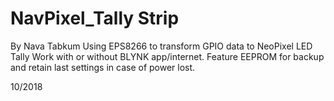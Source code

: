 # NavPixel_Tally Strip
By Nava Tabkum
Using EPS8266 to transform GPIO data to NeoPixel LED Tally
Work with or without BLYNK app/internet. Feature EEPROM for backup and retain last settings in case of power lost.

10/2018
